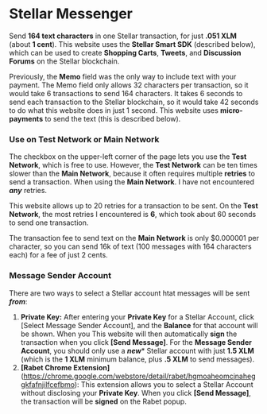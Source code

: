 # Stellar Messenger
Send **164 text characters** in one Stellar transaction, for just **.051 XLM** (about **1 cent**). This website uses the **Stellar Smart SDK** (described below), which can be used to create **Shopping Carts**, **Tweets**, and **Discussion Forums** on the Stellar blockchain.

Previously, the **Memo** field was the only way to include text with your payment. The Memo field only allows 32 characters per transaction, so it would take 6 transactions to send 164 characters. It takes 6 seconds to send each transaction to the Stellar blockchain, so it would take 42 seconds to do what this website does in just 1 second. This website uses **micro-payments** to send the text (this is described below).

### Use on Test Network or Main Network
The checkbox on the upper-left corner of the page lets you use the **Test Network**, which is free to use. However, the **Test Network** can be ten times slower than the **Main Network**, because it often requires multiple **retries** to send a transaction. When using the **Main Network**. I have not encountered ***any*** retries. 

This website allows up to 20 retries for a transaction to be sent. On the **Test Network**, the most retries I encountered is **6**, which took about 60 seconds to send one transaction.

The transaction fee to send text on the **Main Network** is only $0.000001 per character, so you can send 16k of text (100 messages with 164 characters each) for a fee of just 2 cents.

### Message Sender Account
There are two ways to select a Stellar account htat messages will be sent ***from***:
1. **Private Key:** After entering your **Private Key** for a Stellar Account, click [Select Message Sender Account], and the **Balance** for that account will be shown. When you 
This website will then automatically **sign** the transaction when you click **[Send Message]**.
For the **Message Sender Account**, you should only use a ***new**** Stellar account with just **1.5 XLM** (which is the **1 XLM** minimum balance, plus **.5 XLM** to send messages). 
2. **[Rabet Chrome Extension]**(https://chrome.google.com/webstore/detail/rabet/hgmoaheomcjnaheggkfafnjilfcefbmo): This extension allows you to select a Stellar Account without disclosing your **Private Key**. When you click **[Send Message]**, the transaction will be **signed** on the Rabet popup.


